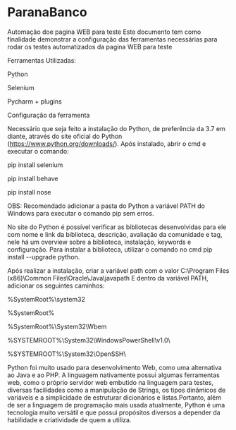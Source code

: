 # ParanaBanco
Automação doe pagina WEB para teste
Este documento tem como finalidade demonstrar a configuração das ferramentas necessárias para rodar os testes automatizados da pagina WEB para teste

Ferramentas Utilizadas:

Python

Selenium

Pycharm + plugins


Configuração da ferramenta

Necessário que seja feito a instalação do Python, de preferência da 3.7 em diante, através do site oficial do Python (https://www.python.org/downloads/). Após instalado, abrir o cmd e executar o comando:

pip install selenium 

pip install behave 

pip install nose

OBS: Recomendado adicionar a pasta do Python a variável PATH do Windows para executar o comando pip sem erros.

No site do Python é possível verificar as bibliotecas desenvolvidas para ele com nome e link da biblioteca, descrição, avaliação da comunidade e tag, nele há um overview sobre a biblioteca, instalação, keywords e configuração. Para instalar a biblioteca, utilizar o comando no cmd pip install --upgrade python.

Após realizar a instalação, criar a variável path com o valor C:\Program Files (x86)\Common Files\Oracle\Java\javapath
E dentro da variável PATH, adicionar os seguintes caminhos:

%SystemRoot%\system32

%SystemRoot%

%SystemRoot%\System32\Wbem

%SYSTEMROOT%\System32\WindowsPowerShell\v1.0\

%SYSTEMROOT%\System32\OpenSSH\

Python foi muito usado para desenvolvimento Web, como uma alternativa ao Java e ao PHP. A linguagem nativamente possui algumas ferramentas web, como o próprio servidor web embutido na linguagem para testes, diversas facilidades como a manipulação de Strings, os tipos dinâmicos de variáveis e a simplicidade de estruturar dicionários e listas.Portanto, além de ser a linguagem de programação mais usada atualmente, Python é uma tecnologia muito versátil e que possui propósitos diversos a depender da habilidade e criatividade de quem a utiliza.
